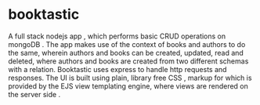 # booktastic
A full stack nodejs app , which performs basic CRUD operations on mongoDB . The app makes use of the context of books and authors to do the same, wherein authors and books can be created, updated, read and deleted, where authors and books are created from two different schemas with a relation. Booktastic uses express to handle http requests and responses. The  UI is built using plain, library free CSS , markup for which is provided by the EJS view templating engine, where views are rendered on the server side .
